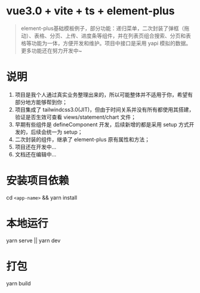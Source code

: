 # vue3.0 + vite + ts + element-plus
> element-plus基础模板例子，部分功能：递归菜单，二次封装了弹框（拖动）、表格、分页、上传、进度条等组件，并在列表页组合搜索、分页和表格等功能为一体，方便开发和维护。项目中接口是采用 yapi 模拟的数据。更多功能还在努力开发中~

# 说明
1. 项目是我个人通过真实业务整理出来的，所以可能整体并不适用于你，希望有部分地方能够帮到你；
2. 项目集成了 tailwindcss3.0(JIT)，但由于时间关系并没有所有都使用其搭建，验证是否生效可查看 views/statement/chart 文件；
3. 早期有些组件是 defineComponent 开发，后续新增的都是采用 setup 方式开发的，后续会统一为 setup；
4. 二次封装的组件，继承了 element-plus 原有属性和方法；
5. 项目还在开发中...
6. 文档还在编辑中...
# 安装项目依赖

cd `<app-name>` && yarn install

# 本地运行

yarn serve || yarn dev

# 打包

yarn build
